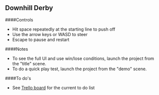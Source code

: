 ## Downhill Derby

####Controls
* Hit space repeatedly at the starting line to push off
* Use the arrow keys or WASD to steer
* Escape to pause and restart

####Notes
* To see the full UI and use win/lose conditions, launch the project from the "title" scene. 
* To do a quick play test, launch the project from the "demo" scene. 

####To do's
* See [Trello board](https://trello.com/b/I6nFUSMJ/boxcar-derby) for the current to do list
